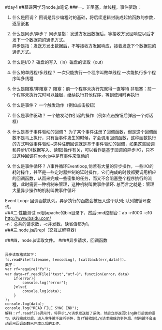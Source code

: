 #day4
##慕课网学习node.js笔记
###一。非阻塞，单线程，事件驱动：

1. 什么是回调？
回调是异步编程时的基础，将后续逻辑封装成起始函数的参数，逐层嵌套
2. 什么是同步/异步？
同步是指：发送方发出数据后，等接收方发回响应以后才发下一个数据包的通讯方式。  
异步是指：发送方发出数据后，不等接收方发回响应，接着发送下个数据包的通讯方式。  
3. 什么是I/O？
磁盘的写入（in）磁盘的读取（out）
4. 什么的单线程/多线程？
一次只能执行一个程序叫做单线程
一次能执行多个程序叫多线程
5. 什么是阻塞/非阻塞？
阻塞：前一个程序未执行完就得一直等待
非阻塞：前一个程序未执行完时可以挂起，继续执行其他程序，等到使用时再执行
6. 什么是事件？
一个触发动作（例如点击按钮）
7. 什么是事件驱动？
一个触发动作引起的操作（例如点击按钮后弹出一个对话框）
8. 什么是基于事件驱动的回调？
为了某个事件注册了回调函数，但是这个回调函数不是马上执行，只有当事件发生的时候，才会调用回调函数，这种函数执行的方式叫做事件驱动~这种注册回调就是基于事件驱动的回调，如果这些回调和异步I/O(数据写入、读取)操作有关，可以看作是基于回调的异步I/O，只不过这种回调在nodejs中是有事件来驱动的

9. 什么是事件循环？
//事件循环Eventloop,倘若有大量的异步操作，一些I/O的耗时操作，甚至是一些定时器控制的延时操作，它们完成的时候都要调用相应的回调函数，从而来完成一些密集的任务，而又不会阻塞整个程序执行的流程，此时需要一种机制来管理，这种机制叫做事件循环.
总而言之就是：管理大量异步操作的机制叫做事件循环

Event Loop:
回调函数队列。异步执行的函数会被压入这个队列; 队列被循环查询。  
###二.性能测试
cd到apache的bin目录下，然后cmd控制台：ab -n1000 -c10 http://www.baidu.com/  
-n：总共的请求数，-c并发数。缺省值都为1。  
###三.node.js的repl（交互式解释器）

###四，node.js读取文件。
####异步请求，回调函数  
<pre><code>
异步读取格式如下：
fs.readFile(filename, [encoding], [callback(err,data)])。
栗子：
var rf=require("fs");
var data=rf.readFile("test","utf-8"，function(error，data)
	if(error){
		console.log("error");
	}else{
		console.log(data);
	}
);
console.log(data);
console.log("READ FILE SYNC END");	
解释：rf.readfile调用时，将异步i/o请求发送给了系统，然后立即返回bing执行后面的语句，执行完成以后，进入事件循环监听事件，当rf接收到i/o请求完成的事件后，时间循环会主动调用回调函数已完成以后的工作。
</code></pre>
  
